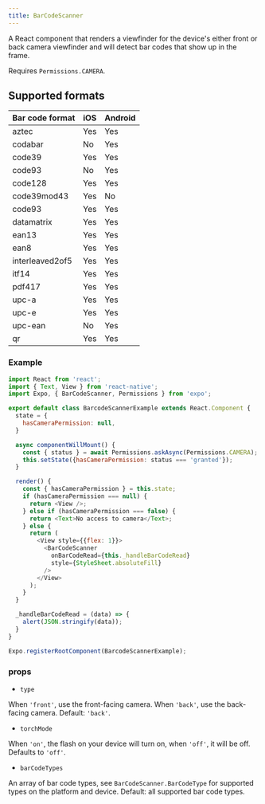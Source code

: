 ```yaml
---
title: BarCodeScanner
---
```


A React component that renders a viewfinder for the device's either front or back camera viewfinder and will detect bar codes that show up in the frame.

Requires `Permissions.CAMERA`.

## Supported formats

| Bar code format | iOS | Android |
| --------------- | --- | ------- |
| aztec           | Yes | Yes     |
| codabar         | No  | Yes     |
| code39          | Yes | Yes     |
| code93          | No  | Yes     |
| code128         | Yes | Yes     |
| code39mod43     | Yes | No      |
| code93          | Yes | Yes     |
| datamatrix      | Yes | Yes     |
| ean13           | Yes | Yes     |
| ean8            | Yes | Yes     |
| interleaved2of5 | Yes | Yes     |
| itf14           | Yes | Yes     |
| pdf417          | Yes | Yes     |
| upc-a           | Yes | Yes     |
| upc-e           | Yes | Yes     |
| upc-ean         | No  | Yes     |
| qr              | Yes | Yes     |

### Example

```javascript
import React from 'react';
import { Text, View } from 'react-native';
import Expo, { BarCodeScanner, Permissions } from 'expo';

export default class BarcodeScannerExample extends React.Component {
  state = {
    hasCameraPermission: null,
  }

  async componentWillMount() {
    const { status } = await Permissions.askAsync(Permissions.CAMERA);
    this.setState({hasCameraPermission: status === 'granted'});
  }

  render() {
    const { hasCameraPermission } = this.state;
    if (hasCameraPermission === null) {
      return <View />;
    } else if (hasCameraPermission === false) {
      return <Text>No access to camera</Text>;
    } else {
      return (
        <View style={{flex: 1}}>
          <BarCodeScanner
            onBarCodeRead={this._handleBarCodeRead}
            style={StyleSheet.absoluteFill}
          />
        </View>
      );
    }
  }

  _handleBarCodeRead = (data) => {
    alert(JSON.stringify(data));
  }
}

Expo.registerRootComponent(BarcodeScannerExample);
```

### props

- `type`

When `'front'`, use the front-facing camera. When `'back'`, use the back-facing camera. Default: `'back'`.

- `torchMode`

When `'on'`, the flash on your device will turn on, when `'off'`, it will be off. Defaults to `'off'`.

- `barCodeTypes`

An array of bar code types, see `BarCodeScanner.BarCodeType` for supported types on the platform and device. Default: all supported bar code types.
